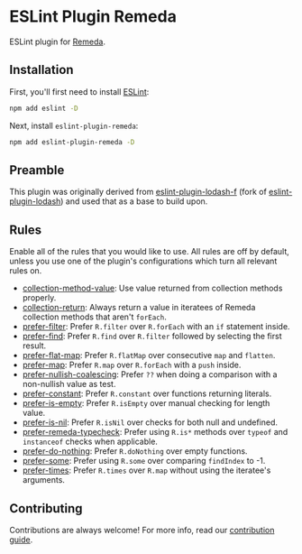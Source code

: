 # ESLint Plugin Remeda

ESLint plugin for [Remeda](https://github.com/remeda/remeda).

## Installation

First, you'll first need to install [ESLint](https://eslint.org/):

```sh
npm add eslint -D
```

Next, install `eslint-plugin-remeda`:

```sh
npm add eslint-plugin-remeda -D
```

## Preamble

This plugin was originally derived from [eslint-plugin-lodash-f](https://github.com/AndreaPontrandolfo/eslint-plugin-lodash) (fork of [eslint-plugin-lodash](https://github.com/wix-incubator/eslint-plugin-lodash)) and used that as a base to build upon.

## Rules

Enable all of the rules that you would like to use. All rules are off by default, unless you use one of the plugin's configurations which turn all relevant rules on.

- [collection-method-value](docs/rules/collection-method-value.md): Use value returned from collection methods properly.
- [collection-return](docs/rules/collection-return.md): Always return a value in iteratees of Remeda collection methods that aren't `forEach`.
- [prefer-filter](docs/rules/prefer-filter.md): Prefer `R.filter` over `R.forEach` with an `if` statement inside.
- [prefer-find](docs/rules/prefer-find.md): Prefer `R.find` over `R.filter` followed by selecting the first result.
- [prefer-flat-map](docs/rules/prefer-flat-map.md): Prefer `R.flatMap` over consecutive `map` and `flatten`.
- [prefer-map](docs/rules/prefer-map.md): Prefer `R.map` over `R.forEach` with a `push` inside.
- [prefer-nullish-coalescing](docs/rules/prefer-nullish-coalescing.md): Prefer `??` when doing a comparison with a non-nullish value as test.
- [prefer-constant](docs/rules/prefer-constant.md): Prefer `R.constant` over functions returning literals.
- [prefer-is-empty](docs/rules/prefer-is-empty.md): Prefer `R.isEmpty` over manual checking for length value.
- [prefer-is-nil](docs/rules/prefer-is-nil.md): Prefer `R.isNil` over checks for both null and undefined.
- [prefer-remeda-typecheck](docs/rules/prefer-remeda-typecheck.md): Prefer using `R.is*` methods over `typeof` and `instanceof` checks when applicable.
- [prefer-do-nothing](docs/rules/prefer-do-nothing.md): Prefer `R.doNothing` over empty functions.
- [prefer-some](docs/rules/prefer-some.md): Prefer using `R.some` over comparing `findIndex` to -1.
- [prefer-times](docs/rules/prefer-times.md): Prefer `R.times` over `R.map` without using the iteratee's arguments.

## Contributing

Contributions are always welcome! For more info, read our [contribution guide](.github/CONTRIBUTING.md).

